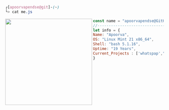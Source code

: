 

```css
┌[apoorvapendse@git]-(~)
└> cat me.js
```
 
 
<div style="display:block;text-align:left">
 <img align="left" src="https://github.com/apoorvapendse/apoorvapendse/assets/102853901/8dee6ab2-5006-4466-b881-4659b2c60269" border="0" style="width:276px;">

  ```javascript
const name = "apoorvapendse@GitHub";
  //--------------------------------
let info = {
  Name: "Apoorva",
  OS: "Linux Mint 21 x86_64",
  Shell: "bash 5.1.16",
  Uptime: "19 Years",
  Current_Projects : ['whatspap',"CruSyt",`ITC6-Text-Compressor`]
}
  ```
</div>






